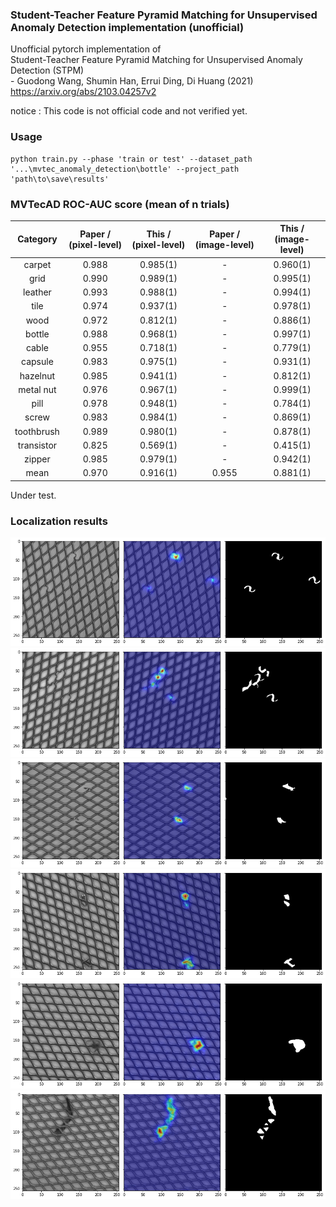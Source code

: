 ### Student-Teacher Feature Pyramid Matching for Unsupervised Anomaly Detection implementation (unofficial)
Unofficial pytorch implementation of  
Student-Teacher Feature Pyramid Matching for Unsupervised Anomaly Detection (STPM)  
\- Guodong Wang, Shumin Han, Errui Ding, Di Huang  (2021)  
https://arxiv.org/abs/2103.04257v2  

notice : This code is not official code and not verified yet. 

### Usage 
~~~
python train.py --phase 'train or test' --dataset_path '...\mvtec_anomaly_detection\bottle' --project_path 'path\to\save\results'
~~~

### MVTecAD ROC-AUC score (mean of n trials)
| Category | Paper / (pixel-level) | This / (pixel-level) | Paper / (image-level) | This / (image-level) |
| :-----: | :-: | :-: | :-: | :-: |
| carpet | 0.988 | 0.985(1)| - | 0.960(1) |
| grid | 0.990 | 0.989(1)| - | 0.995(1)|
| leather | 0.993 | 0.988(1)| - | 0.994(1) |
| tile | 0.974 | 0.937(1)| - | 0.978(1) |
| wood | 0.972 | 0.812(1)| - | 0.886(1) |
| bottle | 0.988 | 0.968(1)| - | 0.997(1) |
| cable | 0.955 | 0.718(1)| - | 0.779(1) |
| capsule | 0.983 | 0.975(1)| - | 0.931(1) |
| hazelnut | 0.985 | 0.941(1)| - | 0.812(1) |
| metal nut | 0.976 | 0.967(1)| - | 0.999(1) |
| pill | 0.978 | 0.948(1)| - | 0.784(1) |
| screw | 0.983 | 0.984(1)| - | 0.869(1) |
| toothbrush | 0.989 | 0.980(1) | - | 0.878(1) |
| transistor | 0.825 | 0.569(1)| - | 0.415(1) |
| zipper | 0.985 | 0.979(1)| - | 0.942(1) |
| mean | 0.970 | 0.916(1) | 0.955 | 0.881(1) |

Under test.    

### Localization results   


![plot](./samples/bent_003_arr.png)
![plot](./samples/bent_009_arr.png)
![plot](./samples/broken_000_arr.png)
![plot](./samples/metal_contamination_003_arr.png)
![plot](./samples/thread_001_arr.png)
![plot](./samples/thread_005_arr.png)
